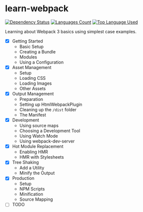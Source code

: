 # learn-webpack

[![Dependency Status](https://david-dm.org/palashmon/learn-webpack/dev-status.svg)](https://david-dm.org/palashmon/learn-webpack)
[![Languages Count](https://img.shields.io/github/languages/count/palashmon/learn-webpack.svg)](https://github.com/palashmon/learn-webpack/search?l=javascript)
[![Top Language Used](https://img.shields.io/github/languages/top/palashmon/learn-webpack.svg)](https://github.com/palashmon/learn-webpack/search?l=javascript)
&nbsp;

Learning about Webpack 3 basics using simplest case examples.

* [x] Getting Started
    * Basic Setup
    * Creating a Bundle
    * Modules
    * Using a Configuration
* [x] Asset Management
    * Setup
    * Loading CSS
    * Loading Images
    * Other Assets
* [x] Output Management
    * Preparation
    * Setting up HtmlWebpackPlugin
    * Cleaning up the `/dist` folder
    * The Manifest
* [x] Development
    * Using source maps
    * Choosing a Development Tool
    * Using Watch Mode
    * Using webpack-dev-server
* [x] Hot Module Replacement
    * Enabling HMR
    * HMR with Stylesheets
* [x] Tree Shaking
    * Add a Utility
    * Minify the Output
* [x] Production
    * Setup
    * NPM Scripts
    * Minification
    * Source Mapping
* [ ] TODO
